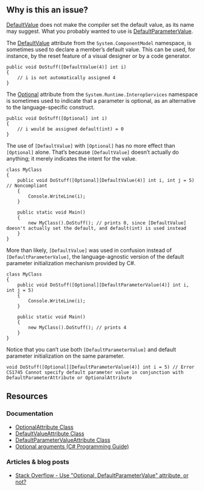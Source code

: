 ## Why is this an issue?

[DefaultValue](https://learn.microsoft.com/en-us/dotnet/api/system.componentmodel.defaultvalueattribute) does not make the compiler set
the default value, as its name may suggest. What you probably wanted to use is [DefaultParameterValue](https://learn.microsoft.com/en-us/dotnet/api/system.runtime.interopservices.defaultparametervalueattribute).

The [DefaultValue](https://learn.microsoft.com/en-us/dotnet/api/system.componentmodel.defaultvalueattribute) attribute from the
`System.ComponentModel` namespace, is sometimes used to declare a member’s default value. This can be used, for instance, by the reset
feature of a visual designer or by a code generator.

    public void DoStuff([DefaultValue(4)] int i)
    {
        // i is not automatically assigned 4
    }

The [Optional](https://learn.microsoft.com/en-us/dotnet/api/system.runtime.interopservices.optionalattribute) attribute from the
`System.Runtime.InteropServices` namespace is sometimes used to indicate that a parameter is optional, as an alternative to the
language-specific construct.

    public void DoStuff([Optional] int i)
    {
        // i would be assigned default(int) = 0
    }

The use of `[DefaultValue]` with `[Optional]` has no more effect than `[Optional]` alone. That’s because
`[DefaultValue]` doesn’t actually do anything; it merely indicates the intent for the value.

    class MyClass
    {
        public void DoStuff([Optional][DefaultValue(4)] int i, int j = 5)  // Noncompliant
        {
            Console.WriteLine(i);
        }
    
        public static void Main()
        {
            new MyClass().DoStuff(); // prints 0, since [DefaultValue] doesn't actually set the default, and default(int) is used instead
        }
    }

More than likely, `[DefaultValue]` was used in confusion instead of `[DefaultParameterValue]`, the language-agnostic version
of the default parameter initialization mechanism provided by C#.

    class MyClass
    {
        public void DoStuff([Optional][DefaultParameterValue(4)] int i, int j = 5)
        {
            Console.WriteLine(i);
        }
    
        public static void Main()
        {
            new MyClass().DoStuff(); // prints 4
        }
    }

Notice that you can’t use both `[DefaultParameterValue]` and default parameter initialization on the same parameter.

    void DoStuff([Optional][DefaultParameterValue(4)] int i = 5) // Error CS1745 Cannot specify default parameter value in conjunction with DefaultParameterAttribute or OptionalAttribute

## Resources

### Documentation

-   [OptionalAttribute Class](https://learn.microsoft.com/en-us/dotnet/api/system.runtime.interopservices.optionalattribute)
-   [DefaultValueAttribute Class](https://learn.microsoft.com/en-us/dotnet/api/system.componentmodel.defaultvalueattribute)
-   [DefaultParameterValueAttribute
  Class](https://learn.microsoft.com/en-us/dotnet/api/system.runtime.interopservices.defaultparametervalueattribute)
-   [Optional arguments (C# Programming Guide)](https://learn.microsoft.com/en-us/dotnet/csharp/programming-guide/classes-and-structs/named-and-optional-arguments#optional-arguments)

### Articles & blog posts

-   [Stack Overflow - Use "Optional,
  DefaultParameterValue" attribute, or not?](https://stackoverflow.com/questions/40171095/use-optional-defaultparametervalue-attribute-or-not)